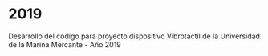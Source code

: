 # 2019
Desarrollo del código para proyecto dispositivo Vibrotactil de la Universidad de la Marina Mercante - Año 2019
